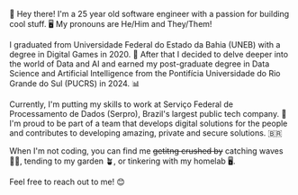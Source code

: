 👋 Hey there! I'm a 25 year old software engineer with a passion for building cool stuff. 🖥️
My pronouns are He/Him and They/Them! 

I graduated from Universidade Federal do Estado da Bahia (UNEB) with a degree in Digital Games in 2020. 👾  After that I decided to delve deeper into the world of Data and AI and earned my post-graduate degree in Data Science and Artificial Intelligence from the Pontifícia Universidade do Rio Grande do Sul (PUCRS) in 2024. 📊

Currently, I'm putting my skills to work at Serviço Federal de Processamento de Dados (Serpro), Brazil's largest public tech company. 🚀 I'm proud to be part of a team that develops digital solutions for the people and contributes to developing amazing, private and secure solutions. 🇧🇷

When I'm not coding, you can find me ~~getitng crushed by~~ catching waves 🏄‍♂️, tending to my garden 🪴, or tinkering with my homelab 🖥️. 

Feel free to reach out to me! 😊
